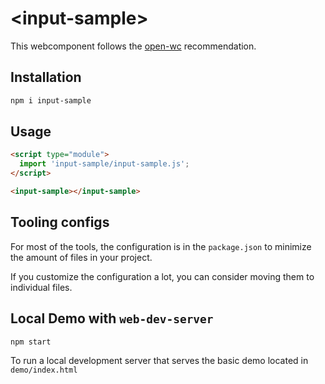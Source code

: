 # \<input-sample>

This webcomponent follows the [open-wc](https://github.com/open-wc/open-wc) recommendation.

## Installation

```bash
npm i input-sample
```

## Usage

```html
<script type="module">
  import 'input-sample/input-sample.js';
</script>

<input-sample></input-sample>
```



## Tooling configs

For most of the tools, the configuration is in the `package.json` to minimize the amount of files in your project.

If you customize the configuration a lot, you can consider moving them to individual files.

## Local Demo with `web-dev-server`

```bash
npm start
```

To run a local development server that serves the basic demo located in `demo/index.html`
